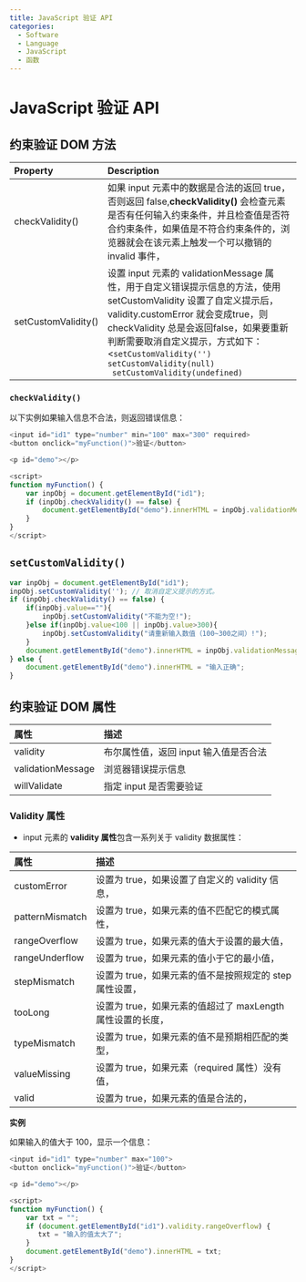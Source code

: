 ```yaml
---
title: JavaScript 验证 API
categories:
  - Software
  - Language
  - JavaScript
  - 函数
---
```

# JavaScript 验证 API

## 约束验证 DOM 方法

| Property            | Description                                                  |
| :------------------ | :----------------------------------------------------------- |
| checkValidity()     | 如果 input 元素中的数据是合法的返回 true，否则返回 false,**checkValidity()** 会检查元素是否有任何输入约束条件，并且检查值是否符合约束条件，如果值是不符合约束条件的，浏览器就会在该元素上触发一个可以撤销的 invalid 事件， |
| setCustomValidity() | 设置 input 元素的 validationMessage 属性，用于自定义错误提示信息的方法，使用 setCustomValidity 设置了自定义提示后，validity.customError 就会变成true，则 checkValidity 总是会返回false，如果要重新判断需要取消自定义提示，方式如下：<`setCustomValidity('') `<br>`setCustomValidity(null) `<br>` setCustomValidity(undefined)` |

### `checkValidity()`

以下实例如果输入信息不合法，则返回错误信息：

```js
<input id="id1" type="number" min="100" max="300" required>
<button onclick="myFunction()">验证</button>

<p id="demo"></p>

<script>
function myFunction() {
    var inpObj = document.getElementById("id1");
    if (inpObj.checkValidity() == false) {
        document.getElementById("demo").innerHTML = inpObj.validationMessage;
    }
}
</script>
```

## `setCustomValidity()`

```js
var inpObj = document.getElementById("id1");
inpObj.setCustomValidity(''); // 取消自定义提示的方式。
if (inpObj.checkValidity() == false) {
    if(inpObj.value==""){
        inpObj.setCustomValidity("不能为空!");
    }else if(inpObj.value<100 || inpObj.value>300){
        inpObj.setCustomValidity("请重新输入数值（100~300之间）!");
    }
    document.getElementById("demo").innerHTML = inpObj.validationMessage;
} else {
    document.getElementById("demo").innerHTML = "输入正确";
}
```



## 约束验证 DOM 属性

| 属性              | 描述                                  |
| :---------------- | :------------------------------------ |
| validity          | 布尔属性值，返回 input 输入值是否合法 |
| validationMessage | 浏览器错误提示信息                    |
| willValidate      | 指定 input 是否需要验证               |

### Validity 属性

- input 元素的 **validity 属性**包含一系列关于 validity 数据属性：

| 属性            | 描述                                                       |
| :-------------- | :--------------------------------------------------------- |
| customError     | 设置为 true，如果设置了自定义的 validity 信息，            |
| patternMismatch | 设置为 true，如果元素的值不匹配它的模式属性，              |
| rangeOverflow   | 设置为 true，如果元素的值大于设置的最大值，                |
| rangeUnderflow  | 设置为 true，如果元素的值小于它的最小值，                  |
| stepMismatch    | 设置为 true，如果元素的值不是按照规定的 step 属性设置，    |
| tooLong         | 设置为 true，如果元素的值超过了 maxLength 属性设置的长度， |
| typeMismatch    | 设置为 true，如果元素的值不是预期相匹配的类型，            |
| valueMissing    | 设置为 true，如果元素（required 属性）没有值，             |
| valid           | 设置为 true，如果元素的值是合法的，                        |

**实例**

如果输入的值大于 100，显示一个信息：

```js
<input id="id1" type="number" max="100">
<button onclick="myFunction()">验证</button>

<p id="demo"></p>

<script>
function myFunction() {
    var txt = "";
    if (document.getElementById("id1").validity.rangeOverflow) {
       txt = "输入的值太大了";
    }
    document.getElementById("demo").innerHTML = txt;
}
</script>
```

